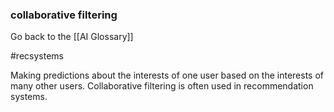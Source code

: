 ### collaborative filtering

Go back to the [[AI Glossary]]

#recsystems

Making predictions about the interests of one user based on the interests of many other users. Collaborative filtering is often used in recommendation systems.

